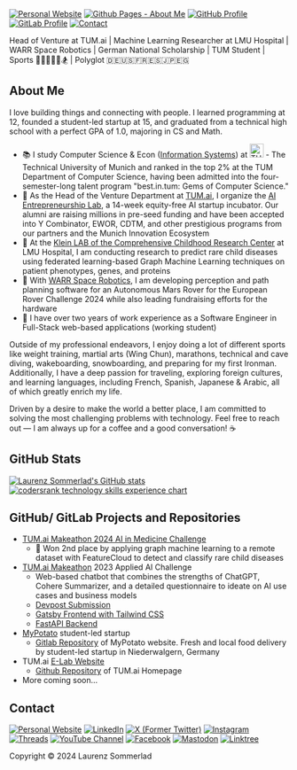 <nav>
<a href="https://laurenzsommerlad.com" rel="me"><img src="https://img.shields.io/badge/website-000000?style=for-the-badge&logo=About.me&logoColor=white" alt="Personal Website"/></a>
<a href="https://github.laurenzsommerlad.com" rel="me"><img src="https://img.shields.io/badge/github%20pages-121013?style=for-the-badge&logo=github&logoColor=white" alt="Github Pages - About Me"/></a>
<a href="https://github.com/LaurenzSommerlad" target="_blank" rel="me"><img src="https://img.shields.io/badge/github-%23121011.svg?style=for-the-badge&logo=github&logoColor=white" alt="GitHub Profile"/></a>
<a href="https://gitlab.com/LaurenzSommerlad" target="_blank" rel="me"><img src="https://img.shields.io/badge/gitlab-%23181717.svg?style=for-the-badge&logo=gitlab&logoColor=white" alt="GitLab Profile"/></a>
<a href="#contact"><img src="https://img.shields.io/badge/contact-000000?style=for-the-badge&logo=opsgenie&logoColor=white" alt="Contact"/></a>
</nav>

<p>Head of Venture at TUM.ai | Machine Learning Researcher at LMU Hospital | WARR Space Robotics | German National Scholarship | TUM Student | Sports 🏋️‍♂️🥋🏃🤿🏂 | Polyglot 🇩🇪🇺🇸🇫🇷🇪🇸🇯🇵🇪🇬 </p>

## About Me ##
I love building things and connecting with people. I learned programming at 12, founded a student-led startup at 15, and graduated from a technical high school with a perfect GPA of 1.0, majoring in CS and Math.

- 📚 I study Computer Science & Econ (<a href="https://www.tum.de/en/studies/degree-programs/detail/information-systems-bachelor-of-science-bsc" target="_blank" rel="nofollow">Information Systems</a>) at <a href="https://www.tum.de" target="_blank"><img src= "https://github.com/user-attachments/assets/fff35011-efae-4040-9ae0-c61f3b064410" alt="TUM Logo" width="25"></a> - The Technical University of Munich and ranked in the top 2% at the TUM Department of Computer Science, having been admitted into the four-semester-long talent program "best.in.tum: Gems of Computer Science."
- 🚀 As the Head of the Venture Department at <a href="https://www.tum-ai.com" target="_blank">TUM.ai</a>, I organize the <a href="https://www.tum-ai.com/e-lab" target="_blank">AI Entrepreneurship Lab</a>, a 14-week equity-free AI startup incubator. Our alumni are raising millions in pre-seed funding and have been accepted into Y Combinator, EWOR, CDTM, and other prestigious programs from our partners and the Munich Innovation Ecosystem
- 🔭 At the <a href="https://www.ccrc-hauner.de/research-labs/klein-lab/939888339a9fcb00?kumActiveTabs=cab7846b%402" target="_blank">Klein LAB of the Comprehensive Childhood Research Center</a> at LMU Hospital, I am conducting research to predict rare child diseases using federated learning-based Graph Machine Learning techniques on patient phenotypes, genes, and proteins
- 🤖 With <a href="https://warr.de/projects/spacerobotics/" target="_blank">WARR Space Robotics</a>, I am developing perception and path planning software for an Autonomous Mars Rover for the European Rover Challenge 2024 while also leading fundraising efforts for the hardware
- 🌱 I have over two years of work experience as a Software Engineer in Full-Stack web-based applications (working student)

Outside of my professional endeavors, I enjoy doing a lot of different sports like weight training, martial arts (Wing Chun), marathons, technical and cave diving, wakeboarding, snowboarding, and preparing for my first Ironman. Additionally, I have a deep passion for traveling, exploring foreign cultures, and learning languages, including French, Spanish, Japanese & Arabic, all of which greatly enrich my life.

Driven by a desire to make the world a better place, I am committed to solving the most challenging problems with technology. Feel free to reach out — I am always up for a coffee and a good conversation! ☕

<!---
## <a href="https://tum-ai.podbean.com" target="_blank">TUM.ai Podcast</a> | AI E-LAB Success Stories ##
[![Florian Scherl: Revolution of AI Video Generation with Fast AI Movies | AI E-Lab Success Stories #2 | Laurenz Sommerlad](https://img.youtube.com/vi/DPJGAG9blO8/0.jpg)](https://www.youtube.com/watch?v=DPJGAG9blO8)
--->
## GitHub Stats ##
<a href="https://github.com/LaurenzSommerlad" target="_blank" rel="me"><img src="https://github-readme-stats.vercel.app/api?username=laurenzsommerlad&show_icons=true&theme=codeSTACKr&show=reviews,prs_merged,prs_merged_percentage&hide=issues" alt="Laurenz Sommerlad's GitHub stats"/></a>
<a href="https://profile.codersrank.io/user/laurenzsommerlad/" target="_blank" rel="me"><img src="https://cr-skills-chart-widget.azurewebsites.net/api/api?username=laurenzsommerlad" alt="codersrank technology skills experience chart"/></a>

## GitHub/ GitLab Projects and Repositories ##
- <a href="https://github.laurenzsommerlad.com/TUM.ai-Makeathon2024-Amigo-Challenge/">TUM.ai Makeathon 2024 AI in Medicine Challenge</a>
  - 🥈 Won 2nd place by applying graph machine learning to a remote dataset with FeatureCloud to detect and classify rare child diseases
- <a href="https://makeathon.tum-ai.com" target="_blank">TUM.ai Makeathon</a> 2023 Applied AI Challenge
  - Web-based chatbot that combines the strengths of ChatGPT, Cohere Summarizer, and a detailed questionnaire to ideate on AI use cases and business models
  - <a href="https://devpost.com/software/appliedai_canai" target="_blank" rel="nofollow noopener noreferrer">Devpost Submission</a>
  - <a href="https://github.com/LaurenzSommerlad/tum.ai-makeathon2023-frontend" target="_blank">Gatsby Frontend with Tailwind CSS</a>
  - <a href="https://github.com/LaurenzSommerlad/TUM.ai-Makeathon2023-API-Endpoint/" target="_blank">FastAPI Backend</a>
- <a href="https://my-potato.de" target="_blank">MyPotato</a> student-led startup
  - <a href="https://gitlab.com/MyPotato" target="_blank">Gitlab Repository</a> of MyPotato website. Fresh and local food delivery by student-led startup in Niederwalgern, Germany
- TUM.ai <a href="https://www.tum-ai.com/e-lab" target="_blank">E-Lab Website</a>
  - <a href="https://github.com/tum-ai/website" target="_blank">Github Repository</a> of TUM.ai Homepage
- More coming soon...

<footer>
  <h2>Contact</h2>
<a href="https://laurenzsommerlad.com" rel="me"><img src="https://img.shields.io/badge/website-000000?style=for-the-badge&logo=About.me&logoColor=white" alt="Personal Website"/></a>
<a href="https://www.linkedin.com/in/laurenzsommerlad" target="_blank" rel="me"><img src="https://img.shields.io/badge/linkedin-%230077B5.svg?style=for-the-badge&logo=linkedin&logoColor=white" alt="LinkedIn"/></a>
<a href="https://x.com/Lauros_World" target="_blank" rel="me"><img src="https://img.shields.io/badge/X-%23000000.svg?style=for-the-badge&logo=X&logoColor=white" alt="X (Former Twitter)"/></a>
<a href="https://www.instagram.com/laurenzsommerlad/" target="_blank" rel="me"><img src="https://img.shields.io/badge/Instagram-%23E4405F.svg?style=for-the-badge&logo=Instagram&logoColor=white" alt="Instagram"/></a>
<a href="https://www.threads.net/@laurenzsommerlad" target="_blank" rel="me"><img src="https://img.shields.io/badge/Threads-000000?style=for-the-badge&logo=Threads&logoColor=white" alt="Threads"/></a>
<a href="https://www.youtube.com/@LaurenzSommerlad" target="_blank" rel="me"><img src="https://img.shields.io/badge/YouTube-%23FF0000.svg?style=for-the-badge&logo=YouTube&logoColor=white" alt="YouTube Channel"/></a>
<a href="https://www.facebook.com/LaurenzSommerlad.official/" target="_blank" rel="me"><img src="https://img.shields.io/badge/Facebook-%231877F2.svg?style=for-the-badge&logo=Facebook&logoColor=white" alt="Facebook"/></a>
<a href="https://mastodon.social/@LaurenzSommerlad" target="_blank" rel="me"><img src="https://img.shields.io/badge/-MASTODON-%232B90D9?style=for-the-badge&logo=mastodon&logoColor=white" alt="Mastodon"/></a>
<a href="https://linktr.ee/LaurenzSommerlad" target="_blank" rel="me"><img src="https://img.shields.io/badge/linktree-1de9b6?style=for-the-badge&logo=linktree&logoColor=white" alt="Linktree"/></a>

Copyright © 2024 Laurenz Sommerlad
</footer>
